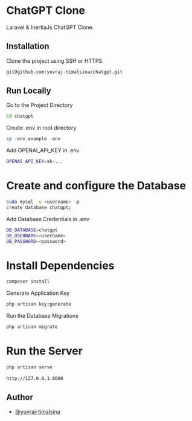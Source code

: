 
# ChatGPT Clone

 Laravel & InertiaJs ChatGPT Clone.

## Installation

Clone the project using SSH or HTTPS.

```bash
git@github.com:yuvraj-timalsina/chatgpt.git
```
    
## Run Locally

Go to the Project Directory

```bash
cd chatgpt
```

Create .env in root directory

```bash
cp .env.example .env
```

Add OPENAI_API_KEY in .env

```bash
OPENAI_API_KEY=sk-...
```

# Create and configure the Database

```bash
sudo mysql -u <username> -p
create database chatgpt;
```
Add Database Credentials in .env

```bash
DB_DATABASE=chatgpt
DB_USERNAME=<username>
DB_PASSWORD=<password>
```

# Install Dependencies

```bash
composer install
```

Generate Application Key

```bash
php artisan key:generate
```

Run the Database Migrations

```bash
php artisan migrate
```

# Run the Server

```bash
php artisan serve
  
http://127.0.0.1:8000
```

## Author

- [@yuvraj-timalsina](https://www.github.com/yuvraj-timalsina)
